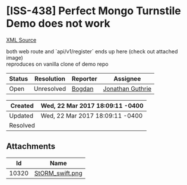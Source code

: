 # [ISS-438] Perfect Mongo Turnstile Demo does not work

[XML Source](../xml/ISS-438.xml)
<p><p>both web route and  `api/v1/register` ends up here (check out attached image)<br/>
reproduces on vanilla clone of demo repo</p></p>





Status|Resolution|Reporter|Assignee
------|----------|--------|--------
Open|Unresolved|[Bogdan](for_aiur)|[Jonathan Guthrie]($jono)





Created|Wed, 22 Mar 2017 18:09:11 -0400
-------|--------------
Updated|Wed, 22 Mar 2017 18:09:11 -0400
Resolved|



## Attachments





Id|Name
------|------------
10320|[StORM_swift.png](../attachment/10320/StORM_swift.png)

